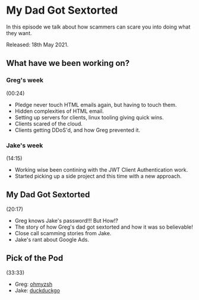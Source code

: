 # My Dad Got Sextorted

In this episode we talk about how scammers can scare you into doing what they want.

Released: 18th May 2021.

## What have we been working on?

### Greg's week

(00:24)

+ Pledge never touch HTML emails again, but having to touch them.
+ Hidden complexities of HTML email.
+ Setting up servers for clients, linux tooling giving quick wins.
+ Clients scared of the cloud.
+ Clients getting DDoS'd, and how Greg prevented it.

### Jake's week

(14:15)

+ Working wise been contining with the JWT Client Authentication work.
+ Started picking up a side project and this time with a new approach.

## My Dad Got Sextorted

(20:17)
 
+ Greg knows Jake's password!!! But How!?
+ The story of how Greg's dad got sextorted and how it was so believable!
+ Close call scamming stories from Jake.
+ Jake's rant about Google Ads.

## Pick of the Pod

(33:33)

+ Greg: [ohmyzsh](https://github.com/ohmyzsh/ohmyzsh)
+ Jake: [duckduckgo](https://duckduckgo.com/)
